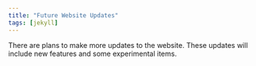 ```yaml
---
title: "Future Website Updates"
tags: [jekyll]
---
```

There are plans to make more updates to the website.<!-- more --> These updates will include new features and some experimental items.